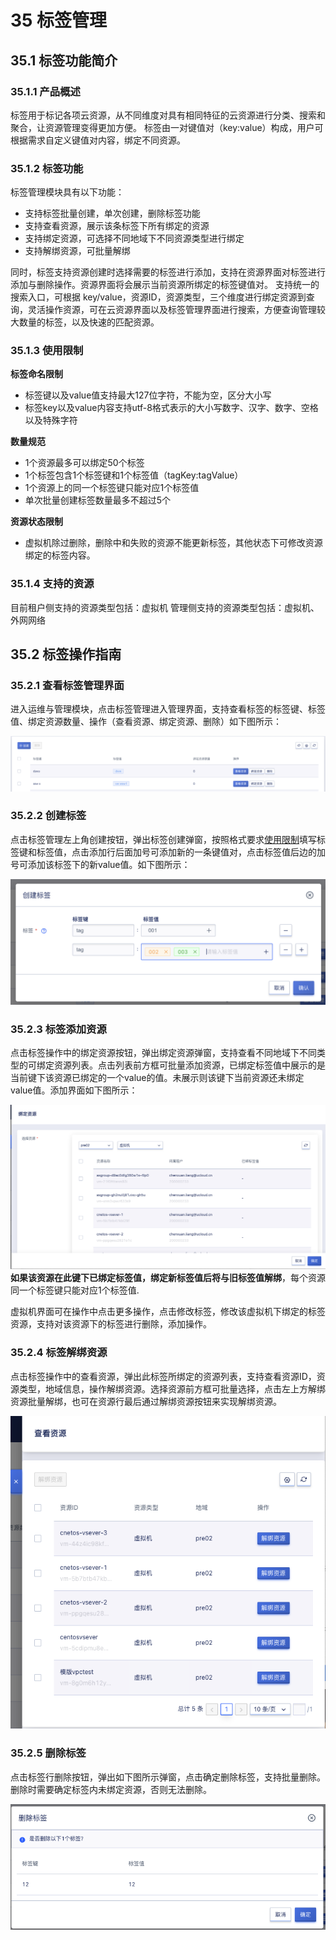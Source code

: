 # 35 标签管理

## 35.1 标签功能简介

### 35.1.1 产品概述
标签用于标记各项云资源，从不同维度对具有相同特征的云资源进行分类、搜索和聚合，让资源管理变得更加方便。
标签由一对键值对（key:value）构成，用户可根据需求自定义键值对内容，绑定不同资源。

### 35.1.2 标签功能
标签管理模块具有以下功能：

- 支持标签批量创建，单次创建，删除标签功能
- 支持查看资源，展示该条标签下所有绑定的资源
- 支持绑定资源，可选择不同地域下不同资源类型进行绑定
- 支持解绑资源，可批量解绑

同时，标签支持资源创建时选择需要的标签进行添加，支持在资源界面对标签进行添加与删除操作。资源界面将会展示当前资源所绑定的标签键值对。
支持统一的搜索入口，可根据 key/value，资源ID，资源类型，三个维度进行绑定资源到查询，灵活操作资源，可在云资源界面以及标签管理界面进行搜索，方便查询管理较大数量的标签，以及快速的匹配资源。

### 35.1.3 使用限制
**标签命名限制**
- 标签键以及value值支持最大127位字符，不能为空，区分大小写
- 标签key以及value内容支持utf-8格式表示的大小写数字、汉字、数字、空格以及特殊字符

**数量规范**
- 1个资源最多可以绑定50个标签
- 1个标签包含1个标签键和1个标签值（tagKey:tagValue）
- 1个资源上的同一个标签键只能对应1个标签值
- 单次批量创建标签数量最多不超过5个

**资源状态限制**
- 虚拟机除过删除，删除中和失败的资源不能更新标签，其他状态下可修改资源绑定的标签内容。

### 35.1.4 支持的资源
目前租户侧支持的资源类型包括：虚拟机
管理侧支持的资源类型包括：虚拟机、外网网络

## 35.2 标签操作指南

### 35.2.1 查看标签管理界面
进入运维与管理模块，点击标签管理进入管理界面，支持查看标签的标签键、标签值、绑定资源数量、操作（查看资源、绑定资源、删除）如下图所示：

![createmysql](../images/userguide/tagdiscirbe.png)

### 35.2.2 创建标签
点击标签管理左上角创建按钮，弹出标签创建弹窗，按照格式要求[使用限制](#_3513-使用限制)填写标签键和标签值，点击添加行后面加号可添加新的一条键值对，点击标签值后边的加号可添加该标签下的新value值。如下图所示：

![createmysql](../images/userguide/tagcreate.png)

### 35.2.3 标签添加资源

点击标签操作中的绑定资源按钮，弹出绑定资源弹窗，支持查看不同地域下不同类型的可绑定资源列表。点击列表前方框可批量添加资源，已绑定标签值中展示的是当前键下该资源已绑定的一个value的值。未展示则该键下当前资源还未绑定value值。添加界面如下图所示：

![createmysql](../images/userguide/tagaddvm.png)
**如果该资源在此键下已绑定标签值，绑定新标签值后将与旧标签值解绑**，每个资源同一个标签键只能对应1个标签值.

虚拟机界面可在操作中点击更多操作，点击修改标签，修改该虚拟机下绑定的标签资源，支持对该资源下的标签进行删除，添加操作。

### 35.2.4 标签解绑资源

点击标签操作中的查看资源，弹出此标签所绑定的资源列表，支持查看资源ID，资源类型，地域信息，操作解绑资源。选择资源前方框可批量选择，点击左上方解绑资源批量解绑，也可在资源行最后通过解绑资源按钮来实现解绑资源。

![createmysql](../images/userguide/taguntievm.png)

### 35.2.5 删除标签

点击标签行删除按钮，弹出如下图所示弹窗，点击确定删除标签，支持批量删除。删除时需要确定标签内未绑定资源，否则无法删除。

![createmysql](../images/userguide/tagdeletekey.png)







